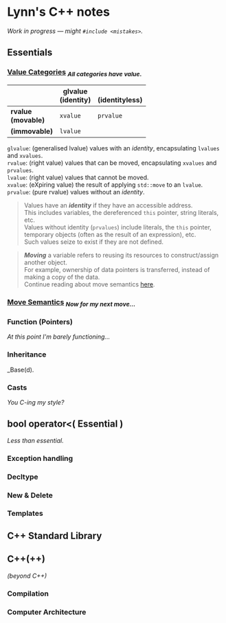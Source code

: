 # Lynn's C++ notes
_Work in progress — might `#include <mistakes>`._

## Essentials

### [Value Categories](https://en.cppreference.com/w/cpp/language/value_category.html) <sub>_All categories have value._</sub>
|                  		      | glvalue <br>(identity) | <br>(identityless) |
|--------------------------|------------------------|--------------------|
| **rvalue <br>(movable)** | `xvalue` 				          | `prvalue` 	        |
| **(immovable)** 		       | `lvalue` 				          |                 	  |

`glvalue`: (generalised lvalue) values with an _identity_, encapsulating `lvalues` and `xvalues`.
<br>`rvalue`: (right value) values that can be moved, encapsulating `xvalues` and `prvalues`.
<br>`lvalue`: (right value) values that cannot be moved.
<br>`xvalue`: (eXpiring value) the result of applying `std::move` to an `lvalue`.
<br>`prvalue`: (pure rvalue) values without an _identity_.

> Values have an **_identity_** if they have an accessible address.
> <br>This includes variables, the dereferenced `this` pointer, string literals, etc.
> <br>Values without identity (`prvalues`) include literals, the `this` pointer, temporary objects (often as the result of an expression), etc.
> <br>Such values seize to exist if they are not defined.

> **_Moving_** a variable refers to reusing its resources to construct/assign another object.
> <br>For example, ownership of data pointers is transferred, instead of making a copy of the data.
> <br>Continue reading about move semantics [here](#move-semantics).

### [Move Semantics](https://en.cppreference.com/w/cpp/utility/move.html) <sub>_Now for my next move..._</sub>

### Function (Pointers)
_At this point I'm barely functioning..._

### Inheritance
_Base(d).

### Casts
_You C-ing my style?_

</details>

## bool operator<( Essential )
_Less than essential._

### Exception handling

### Decltype

### New & Delete

### Templates

## C++ Standard Library

## C++(++)
 _(beyond C++)_

### Compilation

### Computer Architecture
